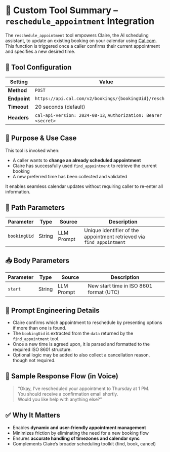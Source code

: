 # 🔁 Custom Tool Summary – `reschedule_appointment` Integration

The `reschedule_appointment` tool empowers Claire, the AI scheduling assistant, to update an existing booking on your calendar using [Cal.com](https://cal.com). This function is triggered once a caller confirms their current appointment and specifies a new desired time.



## 🔧 Tool Configuration

| Setting         | Value                                                               |
|----------------|---------------------------------------------------------------------|
| **Method**      | `POST`                                                              |
| **Endpoint**    | `https://api.cal.com/v2/bookings/{bookingUid}/reschedule`          |
| **Timeout**     | 20 seconds (default)                                                |
| **Headers**     | `cal-api-version: 2024-08-13`, `Authorization: Bearer <secret>`     |



## 🧠 Purpose & Use Case

This tool is invoked when:
- A caller wants to **change an already scheduled appointment**
- Claire has successfully used `find_appointment` to retrieve the current booking
- A new preferred time has been collected and validated

It enables seamless calendar updates without requiring caller to re-enter all information.



## 🔂 Path Parameters

| Parameter      | Type    | Source     | Description                                                       |
|----------------|---------|------------|-------------------------------------------------------------------|
| `bookingUid`   | String  | LLM Prompt | Unique identifier of the appointment retrieved via `find_appointment` |



## 📥 Body Parameters

| Parameter  | Type    | Source     | Description                                   |
|------------|---------|------------|-----------------------------------------------|
| `start`    | String  | LLM Prompt | New start time in ISO 8601 format (UTC)       |



## 🧾 Prompt Engineering Details

- Claire confirms which appointment to reschedule by presenting options if more than one is found.
- The `bookingUid` is extracted from the `data` returned by the `find_appointment` tool.
- Once a new time is agreed upon, it is parsed and formatted to the required ISO 8601 structure.
- Optional logic may be added to also collect a cancellation reason, though not required.



## 📢 Sample Response Flow (in Voice)

> “Okay, I’ve rescheduled your appointment to Thursday at 1 PM.  
You should receive a confirmation email shortly.  
Would you like help with anything else?”



## ✅ Why It Matters

- Enables **dynamic and user-friendly appointment management**
- Minimizes friction by eliminating the need for a new booking flow
- Ensures **accurate handling of timezones and calendar sync**
- Complements Claire’s broader scheduling toolkit (find, book, cancel)